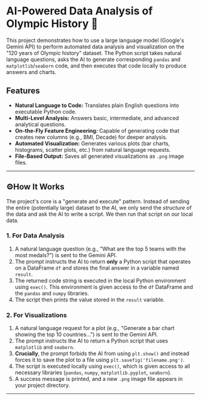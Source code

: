 # AI-Powered Data Analysis of Olympic History 🥇

This project demonstrates how to use a large language model (Google's Gemini API) to perform automated data analysis and visualization on the "120 years of Olympic history" dataset. The Python script takes natural language questions, asks the AI to generate corresponding `pandas` and `matplotlib`/`seaborn` code, and then executes that code locally to produce answers and charts.

## Features

-   **Natural Language to Code:** Translates plain English questions into executable Python code.
-   **Multi-Level Analysis:** Answers basic, intermediate, and advanced analytical questions.
-   **On-the-Fly Feature Engineering:** Capable of generating code that creates new columns (e.g., BMI, Decade) for deeper analysis.
-   **Automated Visualization:** Generates various plots (bar charts, histograms, scatter plots, etc.) from natural language requests.
-   **File-Based Output:** Saves all generated visualizations as `.png` image files.

---

## ⚙How It Works

The project's core is a "generate and execute" pattern. Instead of sending the entire (potentially large) dataset to the AI, we only send the *structure* of the data and ask the AI to write a script. We then run that script on our local data.

### 1. For Data Analysis

1.  A natural language question (e.g., "What are the top 5 teams with the most medals?") is sent to the Gemini API.
2.  The prompt instructs the AI to return **only** a Python script that operates on a DataFrame `df` and stores the final answer in a variable named `result`.
3.  The returned code string is executed in the local Python environment using `exec()`. This environment is given access to the `df` DataFrame and the `pandas` and `numpy` libraries.
4.  The script then prints the value stored in the `result` variable.

### 2. For Visualizations

1.  A natural language request for a plot (e.g., "Generate a bar chart showing the top 10 countries...") is sent to the Gemini API.
2.  The prompt instructs the AI to return a Python script that uses `matplotlib` and `seaborn`.
3.  **Crucially**, the prompt forbids the AI from using `plt.show()` and instead forces it to save the plot to a file using `plt.savefig('filename.png')`.
4.  The script is executed locally using `exec()`, which is given access to all necessary libraries (`pandas`, `numpy`, `matplotlib.pyplot`, `seaborn`).
5.  A success message is printed, and a new `.png` image file appears in your project directory.

---
